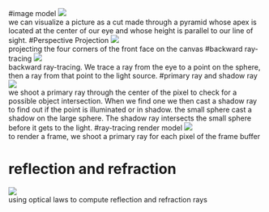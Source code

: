 #image model
![](http://www.scratchapixel.com/images/upload/introduction-to-ray-tracing/vantagepoint.png)    
we can visualize a picture as a cut made through a pyramid whose apex is located at the center of our eye and whose height is parallel to our line of sight.
#Perspective Projection
![](http://www.scratchapixel.com/images/upload/introduction-to-ray-tracing/projperspective.gif)     
projecting the four corners of the front face on the canvas
#backward ray-tracing
![](http://www.scratchapixel.com/images/upload/introduction-to-ray-tracing/tracefromeyetolight.gif)   
backward ray-tracing. We trace a ray from the eye to a point on the sphere, then a ray from that point to the light source.
#primary ray and shadow ray
![](http://www.scratchapixel.com/images/upload/introduction-to-ray-tracing/lightingshadow.gif)   
we shoot a primary ray through the center of the pixel to check for a possible object intersection. When we find one we then cast a shadow ray to find out if the point is illuminated or in shadow. the small sphere cast a shadow on the large sphere. The shadow ray intersects the small sphere before it gets to the light.
#ray-tracing render model
![](http://www.scratchapixel.com/images/upload/introduction-to-ray-tracing/pixelrender.gif)   
to render a frame, we shoot a primary ray for each pixel of the frame buffer

# reflection and refraction
![](http://www.scratchapixel.com/images/upload/introduction-to-ray-tracing/reflectionrefraction.gif)   
using optical laws to compute reflection and refraction rays

